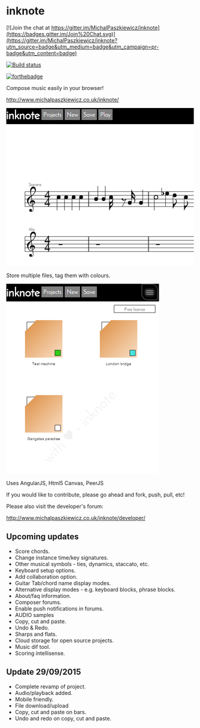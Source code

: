 inknote
=======

[![Join the chat at https://gitter.im/MichalPaszkiewicz/inknote](https://badges.gitter.im/Join%20Chat.svg)](https://gitter.im/MichalPaszkiewicz/inknote?utm_source=badge&utm_medium=badge&utm_campaign=pr-badge&utm_content=badge)

[![Build status](https://circleci.com/gh/MichalPaszkiewicz/inknote.png?circle-token=:circle-token)](https://circleci.com/gh/MichalPaszkiewicz/inknote)

[![forthebadge](http://forthebadge.com/images/badges/uses-js.svg)](http://forthebadge.com)

Compose music easily in your browser!

http://www.michalpaszkiewicz.co.uk/inknote/

[![Score page](./images/score-page.png)](http://www.michalpaszkiewicz.co.uk/inknote/)

Store multiple files, tag them with colours.

[![File page](./images/file-page.png)](http://www.michalpaszkiewicz.co.uk/inknote/?File)

Uses AngularJS, Html5 Canvas, PeerJS

If you would like to contribute, please go ahead and fork, push, pull, etc!

Please also visit the developer's forum:

http://www.michalpaszkiewicz.co.uk/inknote/developer/

Upcoming updates
------------------
- Score chords.
- Change instance time/key signatures.
- Other musical symbols - ties, dynamics, staccato, etc.
- Keyboard setup options.
- Add collaboration option.
- Guitar Tab/chord name display modes.
- Alternative display modes - e.g. keyboard blocks, phrase blocks.
- About/faq information.
- Composer forums.
- Enable push notifications in forums.
- AUDIO samples
- Copy, cut and paste.
- Undo & Redo.
- Sharps and flats.
- Cloud storage for open source projects.
- Music dif tool.
- Scoring intellisense.

Update 29/09/2015
------------------
- Complete revamp of project.
- Audio/playback added.
- Mobile friendly.
- File download/upload
- Copy, cut and paste on bars.
- Undo and redo on copy, cut and paste.
